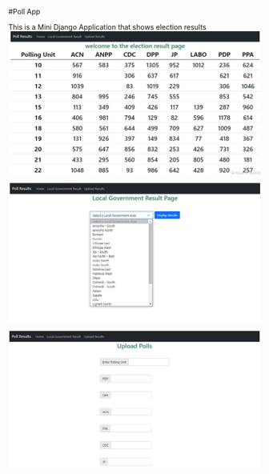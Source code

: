 #Poll App

This is a Mini Django Application that shows election results
![Homepage](./index.jpg)

![LGA Result Page](./result_by_lga.jpg)

![Result Upload Page](./upload_result_page.jpg)
